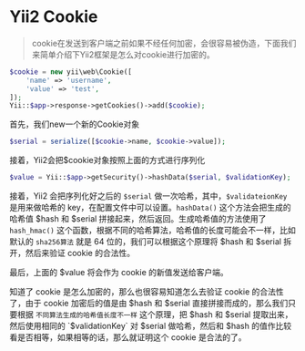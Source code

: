 # Yii2 Cookie

> cookie在发送到客户端之前如果不经任何加密，会很容易被伪造，下面我们来简单介绍下Yii2框架是怎么对cookie进行加密的。

```php
$cookie = new yii\web\Cookie([
    'name' => 'username',
    'value' => 'test',
]);
Yii::$app->response->getCookies()->add($cookie);
```

首先，我们new一个新的Cookie对象

```php
$serial = serialize([$cookie->name, $cookie->value]);
```

接着，Yii2会把$cookie对象按照上面的方式进行序列化

```php
$value = Yii::$app->getSecurity()->hashData($serial, $validationKey);
```

接着，Yii2 会把序列化好之后的 `$serial` 做一次哈希，其中，`$validateionKey` 是用来做哈希的 key，在配置文件中可以设置。`hashData()` 这个方法会把生成的哈希值 $hash 和 $serial 拼接起来，然后返回。生成哈希值的方法使用了 `hash_hmac()` 这个函数，根据不同的哈希算法，哈希值的长度可能会不一样，比如默认的 `sha256算法` 就是 64 位的，我们可以根据这个原理将 $hash 和 $serial 拆开，然后来验证 cookie 的合法性。

最后，上面的 $value 将会作为 cookie 的新值发送给客户端。

知道了 cookie 是怎么加密的，那么也很容易知道怎么去验证 cookie 的合法性了，由于 cookie 加密后的值是由 $hash 和 $serial 直接拼接而成的，那么我们只要根据 `不同算法生成的哈希值长度不一样` 这个原理，把 $hash 和 $serial 提取出来，然后使用相同的 `$validationKey` 对 $serial 做哈希，然后和 $hash 的值作比较看是否相等，如果相等的话，那么就证明这个 cookie 是合法的了。

